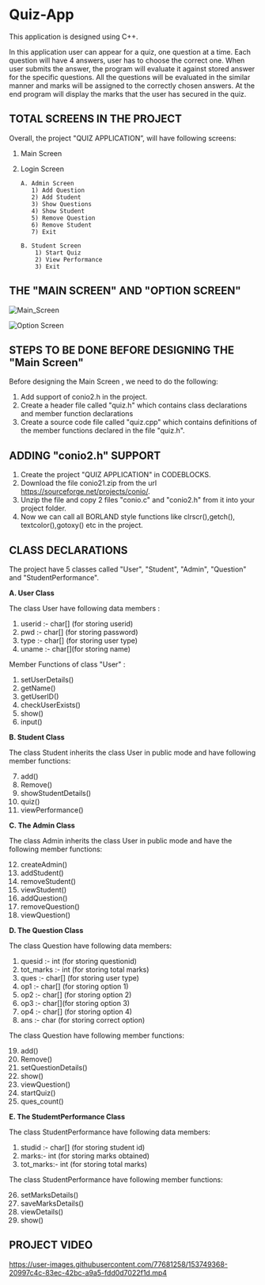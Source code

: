 # Quiz-App
This application is designed using C++. 

In this application user can appear for a quiz, one question at a time. Each question will have 4 answers, user has to choose the correct one. When user submits the answer, the program will evaluate it against stored answer for the specific questions. All the questions will be evaluated in the similar manner and marks will be assigned to the correctly chosen answers. At the end program will display the marks that the user has secured in the quiz. 

## TOTAL SCREENS IN THE PROJECT
Overall, the project "QUIZ APPLICATION”, will have following screens:
1. Main Screen
2. Login Screen
         
       A. Admin Screen
          1) Add Question
          2) Add Student
          3) Show Questions
          4) Show Student
          5) Remove Question
          6) Remove Student
          7) Exit
    
       B. Student Screen
           1) Start Quiz
           2) View Performance
           3) Exit
           
## THE "MAIN SCREEN" AND "OPTION SCREEN"
![Main_Screen](https://user-images.githubusercontent.com/77681258/153747946-0bd3ab04-70da-49b6-9c87-6d9d7a37a532.jpg)

![Option Screen](https://user-images.githubusercontent.com/77681258/153747950-0052e679-79f2-4cae-ba08-f94a7a76d77a.jpg)

## STEPS TO BE DONE BEFORE DESIGNING THE "Main Screen"

Before designing the Main Screen , we need to do the following:
1. Add support of conio2.h in the project.
2. Create a header file called "quiz.h" which contains class declarations and member function declarations
3. Create a source code file called "quiz.cpp" which contains definitions of the member functions declared in the file "quiz.h". 

## ADDING "conio2.h" SUPPORT
1. Create the project "QUIZ APPLICATION" in CODEBLOCKS.
2. Download the file conio21.zip from the url https://sourceforge.net/projects/conio/.
3. Unzip the file and copy 2 files "conio.c" and "conio2.h" from it into your project folder.
4. Now we can call all BORLAND style functions like clrscr(),getch(), textcolor(),gotoxy() etc in the project.

## CLASS DECLARATIONS
The project have 5 classes called "User", "Student", "Admin", "Question" and  "StudentPerformance".

**A. User Class**

The class User have following data members :
1. userid :- char[] (for storing userid)
2. pwd :- char[] (for storing password)
3. type :- char[] (for storing user type)
4. uname :- char[](for storing name)

Member Functions of class "User" :
1) setUserDetails()
2) getName()
3) getUserID()
4) checkUserExists()
5) show()
6) input()

**B. Student Class**

The class Student inherits the class User in public mode and have following member functions:

7) add()
8) Remove()
9) showStudentDetails()
10) quiz()
11) viewPerformance()

**C. The Admin Class**

The class Admin inherits the class User in public mode and have the following member functions:

12) createAdmin()
13) addStudent()
14) removeStudent()
15) viewStudent()
16) addQuestion()
17) removeQuestion()
18) viewQuestion()

**D. The Question Class**

The class Question have following data members:
1. quesid :- int (for storing questionid)
2. tot_marks :- int (for storing total marks)
3. ques :- char[] (for storing user type)
4. op1 :- char[] (for storing option 1)
5. op2 :- char[] (for storing option 2)
6. op3 :- char[](for storing option 3)
7. op4 :- char[] (for storing option 4)
8. ans :- char (for storing correct option)

The class Question have following member functions:

19) add()
20) Remove()
21) setQuestionDetails()
22) show()
23) viewQuestion()
24) startQuiz()
25) ques_count()

**E. The StudemtPerformance Class**

The class StudentPerformance have following data members:
1. studid :- char[] (for storing student id)
2. marks:- int (for storing marks obtained)
3. tot_marks:- int (for storing total marks)
		
The class StudentPerformance have following member functions:

26) setMarksDetails()
27) saveMarksDetails()
28) viewDetails()
29) show()

## PROJECT VIDEO

https://user-images.githubusercontent.com/77681258/153749368-20997c4c-83ec-42bc-a9a5-fdd0d7022f1d.mp4



